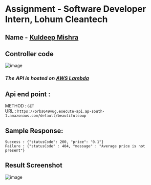 # Assignment - Software Developer Intern, Lohum Cleantech

## Name - [Kuldeep Mishra](https://www.linkedin.com/in/kdmishra24/)

## Controller code
![image](https://github.com/kdmishra978/Lohum_Cleantech/assets/68904122/64aa53ae-872c-49ba-b77b-73cdfbab93c0)

### <i>The API is hosted on [AWS Lambda](https://aws.amazon.com/lambda/)</i>
## Api end point :

METHOD : `GET` <br>
URL : `https://orbs649vug.execute-api.ap-south-1.amazonaws.com/default/beautifulsoup`

## Sample Response:
    Success : {"statusCode": 200, "price": "0.1"}
    Failure : {"statusCode" : 404, "message" : "Average price is not present"}

## Result Screenshot
![image](https://github.com/kdmishra978/Lohum_Cleantech/assets/68904122/d2789544-b45e-47d8-b546-036816dfb1ee)
